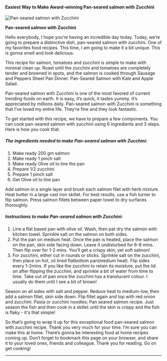             

#### Easiest Way to Make Award-winning Pan-seared salmon with Zucchini

![Pan-seared salmon with Zucchini](https://img-global.cpcdn.com/recipes/d773492a52bdcfd4/751x532cq70/pan-seared-salmon-with-zucchini-recipe-main-photo.jpg)

**Pan-seared salmon with Zucchini**

Hello everybody, I hope you’re having an incredible day today. Today, we’re going to prepare a distinctive dish, pan-seared salmon with zucchini. One of my favorites food recipes. This time, I am going to make it a bit unique. This is gonna smell and look delicious.

This recipe for salmon, tomatoes and zucchini is simple to make with minimal clean up. Roast until the zucchini and tomatoes are completely tender and browned in spots, and the salmon is cooked through Sausage and Peppers Sheet Pan Dinner. Pan-Seared Salmon with Kale and Apple Salad.

Pan-seared salmon with Zucchini is one of the most favored of current trending foods on earth. It is easy, it’s quick, it tastes yummy. It’s appreciated by millions daily. Pan-seared salmon with Zucchini is something that I’ve loved my entire life. They’re fine and they look fantastic.

To get started with this recipe, we have to prepare a few components. You can cook pan-seared salmon with zucchini using 6 ingredients and 3 steps. Here is how you cook that.

##### The ingredients needed to make Pan-seared salmon with Zucchini:

1.  Make ready 200 gm salmon
2.  Make ready 1 pinch salt
3.  Make ready Olive oil to line the pan
4.  Prepare 1/2 zucchini
5.  Prepare 1 pinch salt
6.  Get Olive oil to line pan

Add salmon in a single layer and brush each salmon filet with herb mixture. Heat butter in a large cast iron skillet. For best results, use a fish turner to flip salmon. Press salmon fillets between paper towel to dry surfaces thoroughly.

##### Instructions to make Pan-seared salmon with Zucchini:

1.  Line a flat based pan with olive oil. Wash, then pat dry the salmon with kitchen towel. Sprinkle salt on the salmon on both sides.
2.  Put the pan on medium heat. Once the pan is heated, place the salmon on the pan, skin side facing down. Leave it undisturbed for 6-8 mins. Then flip over for 1-2 mins. You'll get a crispy skin, yet soft salmon!
3.  For zucchini, either cut in rounds or sticks. Sprinkle salt on the zucchini, then place on hot, oil lined flatbottom pan(medium heat). Flip sides every 1-2mins. If you like the zucchini to retain its moisture, put the lid on after flipping the zucchini, and sprinkle a bit of water from time to time. Take out of pan once the zucchini has a translucent colour. I usually do them until I see a bit of brown!

Season on all sides with salt and pepper. Reduce heat to medium-low, then add a salmon fillet, skin side down. Flip fillet again and top with red onion and zucchini. Pasta or zucchini noodles; Pan seared salmon recipe. Just season the fish and then cook in a skillet until the skin is crispy and the fish is flaky - it's that simple!

So that’s going to wrap it up for this exceptional food pan-seared salmon with zucchini recipe. Thank you very much for your time. I’m sure you can make this at home. There’s gonna be interesting food at home recipes coming up. Don’t forget to bookmark this page on your browser, and share it to your loved ones, friends and colleague. Thank you for reading. Go on get cooking!

* * *